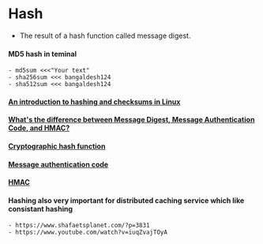 # Hash  
- The result of a hash function called message digest.
#### MD5 hash in teminal

    - md5sum <<<"Your text"  
    - sha256sum <<< bangaldesh124  
    - sha512sum <<< bangaldesh124  
#### [An introduction to hashing and checksums in Linux](https://www.redhat.com/sysadmin/hashing-checksums)
#### [What's the difference between Message Digest, Message Authentication Code, and HMAC?](https://stackoverflow.com/questions/3696857/whats-the-difference-between-message-digest-message-authentication-code-and-h#:~:text=A%20Message%20Digest%20is%20simply,and%20cannot%20be%20counterfeited%20easily.)  
#### [Cryptographic hash function](https://en.wikipedia.org/wiki/Cryptographic_hash_function)  
#### [Message authentication code](https://en.wikipedia.org/wiki/Message_authentication_code)  
#### [HMAC](https://en.wikipedia.org/wiki/HMAC)
    
#### Hashing also very important for distributed caching service which like consistant hashing
    - https://www.shafaetsplanet.com/?p=3831
    - https://www.youtube.com/watch?v=iuqZvajTOyA

